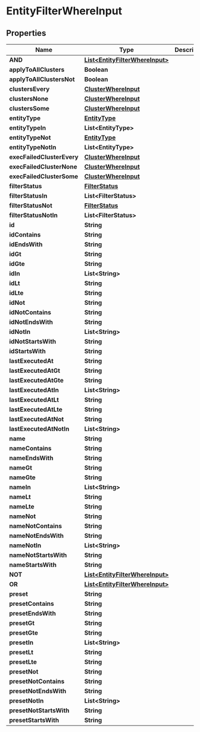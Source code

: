 

# EntityFilterWhereInput


## Properties

Name | Type | Description | Notes
------------ | ------------- | ------------- | -------------
**AND** | [**List&lt;EntityFilterWhereInput&gt;**](EntityFilterWhereInput.md) |  |  [optional]
**applyToAllClusters** | **Boolean** |  |  [optional]
**applyToAllClustersNot** | **Boolean** |  |  [optional]
**clustersEvery** | [**ClusterWhereInput**](ClusterWhereInput.md) |  |  [optional]
**clustersNone** | [**ClusterWhereInput**](ClusterWhereInput.md) |  |  [optional]
**clustersSome** | [**ClusterWhereInput**](ClusterWhereInput.md) |  |  [optional]
**entityType** | [**EntityType**](EntityType.md) |  |  [optional]
**entityTypeIn** | **List&lt;EntityType&gt;** |  |  [optional]
**entityTypeNot** | [**EntityType**](EntityType.md) |  |  [optional]
**entityTypeNotIn** | **List&lt;EntityType&gt;** |  |  [optional]
**execFailedClusterEvery** | [**ClusterWhereInput**](ClusterWhereInput.md) |  |  [optional]
**execFailedClusterNone** | [**ClusterWhereInput**](ClusterWhereInput.md) |  |  [optional]
**execFailedClusterSome** | [**ClusterWhereInput**](ClusterWhereInput.md) |  |  [optional]
**filterStatus** | [**FilterStatus**](FilterStatus.md) |  |  [optional]
**filterStatusIn** | **List&lt;FilterStatus&gt;** |  |  [optional]
**filterStatusNot** | [**FilterStatus**](FilterStatus.md) |  |  [optional]
**filterStatusNotIn** | **List&lt;FilterStatus&gt;** |  |  [optional]
**id** | **String** |  |  [optional]
**idContains** | **String** |  |  [optional]
**idEndsWith** | **String** |  |  [optional]
**idGt** | **String** |  |  [optional]
**idGte** | **String** |  |  [optional]
**idIn** | **List&lt;String&gt;** |  |  [optional]
**idLt** | **String** |  |  [optional]
**idLte** | **String** |  |  [optional]
**idNot** | **String** |  |  [optional]
**idNotContains** | **String** |  |  [optional]
**idNotEndsWith** | **String** |  |  [optional]
**idNotIn** | **List&lt;String&gt;** |  |  [optional]
**idNotStartsWith** | **String** |  |  [optional]
**idStartsWith** | **String** |  |  [optional]
**lastExecutedAt** | **String** |  |  [optional]
**lastExecutedAtGt** | **String** |  |  [optional]
**lastExecutedAtGte** | **String** |  |  [optional]
**lastExecutedAtIn** | **List&lt;String&gt;** |  |  [optional]
**lastExecutedAtLt** | **String** |  |  [optional]
**lastExecutedAtLte** | **String** |  |  [optional]
**lastExecutedAtNot** | **String** |  |  [optional]
**lastExecutedAtNotIn** | **List&lt;String&gt;** |  |  [optional]
**name** | **String** |  |  [optional]
**nameContains** | **String** |  |  [optional]
**nameEndsWith** | **String** |  |  [optional]
**nameGt** | **String** |  |  [optional]
**nameGte** | **String** |  |  [optional]
**nameIn** | **List&lt;String&gt;** |  |  [optional]
**nameLt** | **String** |  |  [optional]
**nameLte** | **String** |  |  [optional]
**nameNot** | **String** |  |  [optional]
**nameNotContains** | **String** |  |  [optional]
**nameNotEndsWith** | **String** |  |  [optional]
**nameNotIn** | **List&lt;String&gt;** |  |  [optional]
**nameNotStartsWith** | **String** |  |  [optional]
**nameStartsWith** | **String** |  |  [optional]
**NOT** | [**List&lt;EntityFilterWhereInput&gt;**](EntityFilterWhereInput.md) |  |  [optional]
**OR** | [**List&lt;EntityFilterWhereInput&gt;**](EntityFilterWhereInput.md) |  |  [optional]
**preset** | **String** |  |  [optional]
**presetContains** | **String** |  |  [optional]
**presetEndsWith** | **String** |  |  [optional]
**presetGt** | **String** |  |  [optional]
**presetGte** | **String** |  |  [optional]
**presetIn** | **List&lt;String&gt;** |  |  [optional]
**presetLt** | **String** |  |  [optional]
**presetLte** | **String** |  |  [optional]
**presetNot** | **String** |  |  [optional]
**presetNotContains** | **String** |  |  [optional]
**presetNotEndsWith** | **String** |  |  [optional]
**presetNotIn** | **List&lt;String&gt;** |  |  [optional]
**presetNotStartsWith** | **String** |  |  [optional]
**presetStartsWith** | **String** |  |  [optional]



